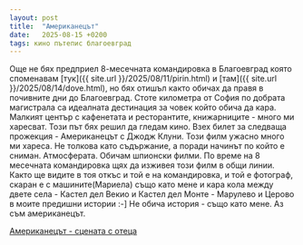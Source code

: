```yaml
---
layout: post
title:  "Американецът"
date:   2025-08-15 +0200
tags: кино пътепис благоевград
---
```

Още не бях предприел 8-месечната командировка в Благоевград която споменавам [тук]({{ site.url }}/2025/08/11/pirin.html) и [там]({{ site.url }}/2025/08/14/dove.html),
но бях отишъл както обичах да правя в почивните дни до Благоевград.
Стоте километра от София по добрата магистрала са идеалната дестинация 
за човек който обича да кара. Малкият център с кафенетата и ресторантите,
книжарниците - много ми харесват. Този път бях решил да гледам кино.
Взех билет за следваща прожекция - Американецът с Джодж Клуни.
Този филм ужасно много ми хареса. Не толкова като съдържание,
а поради начинът по който е сниман. Атмосферата. Обичам шпионски филми.
По време на 8 месечната командировка щях да изживея този филм в общи линии.
Както ще видите в тоя откъс и той е на командировка, и той е фотограф,
скаран е с машините(Мариела) също като мене и кара кола между двете села -
Кастел дел Векио и Кастел дел Монте - Марулево и Церово в моите предишни истории :-]
Не обича история - също като мене. Аз съм американецът.

[Американецът - сцената с отеца](https://www.youtube.com/watch?v=kDv2LEJtf9E)
